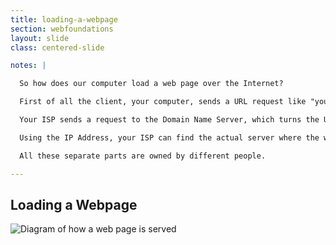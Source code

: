 ```yaml
---
title: loading-a-webpage
section: webfoundations
layout: slide
class: centered-slide

notes: |

  So how does our computer load a web page over the Internet?

  First of all the client, your computer, sends a URL request like "youtube.com" to your ISP (eg. Orcon, Spark or Vodafone).

  Your ISP sends a request to the Domain Name Server, which turns the URL into an IP Address.

  Using the IP Address, your ISP can find the actual server where the web page files are stored, and send them back to your computer. 

  All these separate parts are owned by different people.

---
```



## Loading a Webpage

![Diagram of how a web page is served](/Building-the-Web/slides/workshop/images/diagram_http.png)
